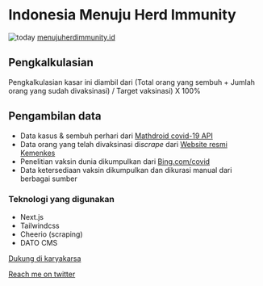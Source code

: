 # Indonesia Menuju Herd Immunity

![today](https://menujuherdimmunity.id/api/image)
[menujuherdimmunity.id](https://menujuherdimmunity.id/)

## Pengkalkulasian

Pengkalkulasian kasar ini diambil dari (Total orang yang sembuh + Jumlah orang yang sudah divaksinasi) / Target vaksinasi) X 100%

## Pengambilan data

- Data kasus & sembuh perhari dari [Mathdroid covid-19 API](https://github.com/mathdroid/covid-19-api)
- Data orang yang telah divaksinasi di*scrape* dari [Website resmi Kemenkes](https://www.kemkes.go.id/)
- Penelitian vaksin dunia dikumpulkan dari [Bing.com/covid](https://www.bing.com/covid/local/indonesia?vert=vaccineTracker)
- Data ketersediaan vaksin dikumpulkan dan dikurasi manual dari berbagai sumber

### Teknologi yang digunakan

- Next.js
- Tailwindcss
- Cheerio (scraping)
- DATO CMS

[Dukung di karyakarsa](https://karyakarsa.com/kikiding)

[Reach me on twitter](https://twitter.com/kikiding)
